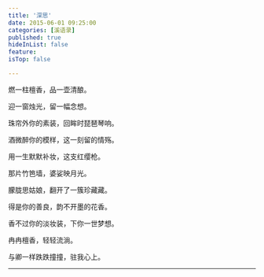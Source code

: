 ```yaml
---
title: '深思'
date: 2015-06-01 09:25:00
categories: [溪语录]
published: true
hideInList: false
feature: 
isTop: false

---
```


燃一柱檀香，品一壶清酿。

迎一窗烛光，留一幅念想。

珠帘外你的素装，回眸时琵琶琴响。

酒微醉你的模样，这一刻留的情殇。

用一生默默补妆，这支红缨枪。

那片竹笆墙，婆娑映月光。

朦胧思姑娘，翻开了一簇珍藏藏。

得是你的善良，韵不开墨的花香。

香不过你的淡妆装，下你一世梦想。

冉冉檀香，轻轻流淌。

与卿一样跌跌撞撞，驻我心上。

---